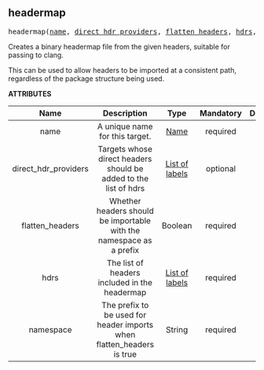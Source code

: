 <!-- Generated with Stardoc: http://skydoc.bazel.build -->

<a name="#headermap"></a>

## headermap

<pre>
headermap(<a href="#headermap-name">name</a>, <a href="#headermap-direct_hdr_providers">direct_hdr_providers</a>, <a href="#headermap-flatten_headers">flatten_headers</a>, <a href="#headermap-hdrs">hdrs</a>, <a href="#headermap-namespace">namespace</a>)
</pre>

Creates a binary headermap file from the given headers,
suitable for passing to clang.

This can be used to allow headers to be imported at a consistent path,
regardless of the package structure being used.
    

**ATTRIBUTES**


| Name  | Description | Type | Mandatory | Default |
| :-------------: | :-------------: | :-------------: | :-------------: | :-------------: |
| name |  A unique name for this target.   | <a href="https://bazel.build/docs/build-ref.html#name">Name</a> | required |  |
| direct_hdr_providers |  Targets whose direct headers should be added to the list of hdrs   | <a href="https://bazel.build/docs/build-ref.html#labels">List of labels</a> | optional | [] |
| flatten_headers |  Whether headers should be importable with the namespace as a prefix   | Boolean | required |  |
| hdrs |  The list of headers included in the headermap   | <a href="https://bazel.build/docs/build-ref.html#labels">List of labels</a> | required |  |
| namespace |  The prefix to be used for header imports when flatten_headers is true   | String | required |  |


